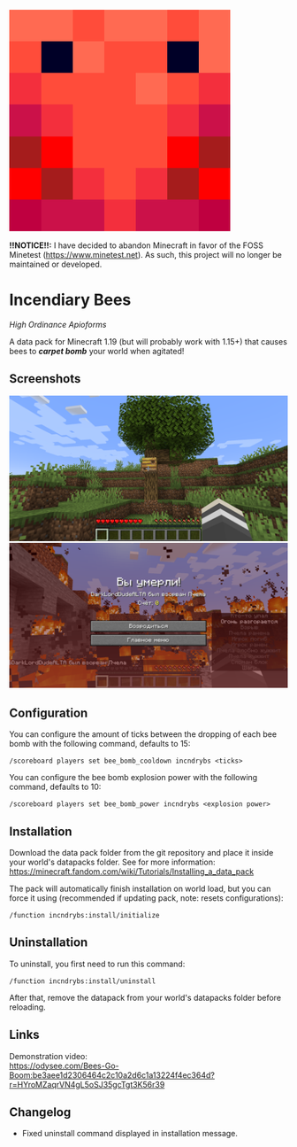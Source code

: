 ![logo](logo.png)

**!!NOTICE!!:** I have decided to abandon Minecraft in favor of the FOSS
Minetest (https://www.minetest.net). As such, this project will no longer be
maintained or developed.

# Incendiary Bees

*High Ordinance Apioforms*

A data pack for Minecraft 1.19 (but will probably work with 1.15+) that causes
bees to ***carpet bomb*** your world when agitated!

## Screenshots

![screenshot](screenshots/curiosity.png)
![screenshot](screenshots/understanding.png)

## Configuration

You can configure the amount of ticks between the dropping of each bee bomb with
the following command, defaults to 15:

```text
/scoreboard players set bee_bomb_cooldown incndrybs <ticks>
```

You can configure the bee bomb explosion power with the following command,
defaults to 10:

```text
/scoreboard players set bee_bomb_power incndrybs <explosion power>
```

## Installation

Download the data pack folder from the git repository and place it inside your
world's datapacks folder. See for more information:
https://minecraft.fandom.com/wiki/Tutorials/Installing_a_data_pack

The pack will automatically finish installation on world load, but you can force
it using (recommended if updating pack, note: resets configurations):

```text
/function incndrybs:install/initialize
```

## Uninstallation

To uninstall, you first need to run this command:

```text
/function incndrybs:install/uninstall
```

After that, remove the datapack from your world's datapacks folder before
reloading.

## Links

Demonstration video:<br>
https://odysee.com/Bees-Go-Boom:be3aee1d2306464c2c10a2d6c1a13224f4ec364d?r=HYroMZaqrVN4gL5oSJ35gcTgt3K56r39

## Changelog

- Fixed uninstall command displayed in installation message.
